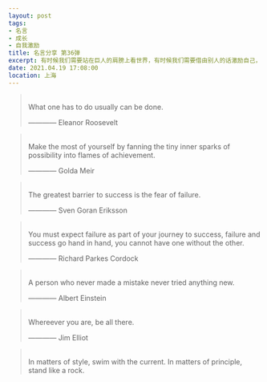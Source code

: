 ```yaml
---
layout: post
tags: 
- 名言
- 成长
- 自我激励
title: 名言分享 第36弹
excerpt: 有时候我们需要站在巨人的肩膀上看世界，有时候我们需要借由别人的话激励自己，有时候我们需要提醒自己变得更加优秀。
date: 2021.04.19 17:08:00
location: 上海
---
```


> <span class="icon-quotes-left"></span>  
> What one has to do usually can be done.
> <div class="source">———— Eleanor Roosevelt</div>  
> <div class="quotes-right"><span class="icon-quotes-right"></span></div>

> <span class="icon-quotes-left"></span>  
> Make the most of yourself by fanning the tiny inner sparks of possibility into flames of achievement.
> <div class="source">———— Golda Meir</div>  
> <div class="quotes-right"><span class="icon-quotes-right"></span></div>

> <span class="icon-quotes-left"></span>  
> The greatest barrier to success is the fear of failure.
> <div class="source">———— Sven Goran Eriksson</div>  
> <div class="quotes-right"><span class="icon-quotes-right"></span></div>

> <span class="icon-quotes-left"></span>  
> You must expect failure as part of your journey to success, failure and success go hand in hand, you cannot have one without the other.
> <div class="source">———— Richard Parkes Cordock</div>  
> <div class="quotes-right"><span class="icon-quotes-right"></span></div>

> <span class="icon-quotes-left"></span>  
> A person who never made a mistake never tried anything new.
> <div class="source">———— Albert Einstein</div> 
> <div class="quotes-right"><span class="icon-quotes-right"></span></div>

> <span class="icon-quotes-left"></span>  
> Whereever you are, be all there.
> <div class="source">———— Jim Elliot</div>  
> <div class="quotes-right"><span class="icon-quotes-right"></span></div>

> <span class="icon-quotes-left"></span>  
> In matters of style, swim with the current. In matters of principle, stand like a rock.
> <div class="quotes-right"><span class="icon-quotes-right"></span></div>
